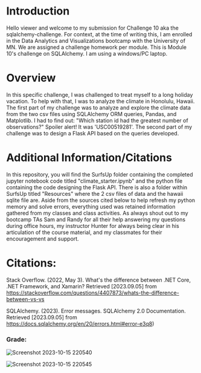 # Introduction
Hello viewer and welcome to my submission for Challenge 10 aka the sqlalchemy-challenge. For context, at the time of writing this, I am enrolled in the Data Analytics and Visualizations bootcamp with the University of MN. We are assigned a challenge homework per module. This is Module 10's challenge on SQLAlchemy. I am using a windows/PC laptop.

# Overview
In this specific challenge, I was challenged to treat myself to a long holiday vacation. To help with that, I was to analyze the climate in Honolulu, Hawaii. The first part of my challenge was to analyze and explore the climate data from the two csv files using SQLAlchemy ORM queries, Pandas, and Matplotlib. I had to find out: "Which station id had the greatest number of observations?" Spoiler alert! It was 'USC00519281'. The second part of my challenge was to design a Flask API based on the queries developed.

# Additional Information/Citations
In this repository, you will find the SurfsUp folder containing the completed jupyter notebook code titled "climate_starter.ipynb" and the python file containing the code designing the Flask API. There is also a folder within SurfsUp titled "Resources" where the 2 csv files of data and the hawaii sqlite file are. Aside from the sources cited below to help refresh my python memory and solve errors, everything used was retained information gathered from my classes and class activities. As always shout out to my bootcamp TAs Sam and Randy for all their help answering my questions during office hours, my instructor Hunter for always being clear in his articulation of the course material, and my classmates for their encouragement and support.

# Citations:
Stack Overflow. (2022, May 3). What's the difference between .NET Core, .NET Framework, and Xamarin? Retrieved [2023.09.05] from https://stackoverflow.com/questions/4407873/whats-the-difference-between-vs-vs

SQLAlchemy. (2023). Error messages. SQLAlchemy 2.0 Documentation. Retrieved [2023.09.05] from https://docs.sqlalchemy.org/en/20/errors.html#error-e3q8)


### Grade:
![Screenshot 2023-10-15 220540](https://github.com/leeangel0428/Excel_analysis/assets/137225965/3f3fa726-1e4d-4b56-b88c-7f620ca19068)

![Screenshot 2023-10-15 220545](https://github.com/leeangel0428/Excel_analysis/assets/137225965/a0275b9d-76b3-46f4-b5bb-bf1c1d997862)
